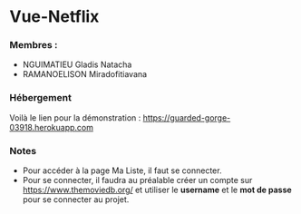 # Vue-Netflix

### Membres : 
- NGUIMATIEU Gladis Natacha
- RAMANOELISON Miradofitiavana

### Hébergement
Voilà le lien pour la démonstration : https://guarded-gorge-03918.herokuapp.com

### Notes
- Pour accéder à la page Ma Liste, il faut se connecter.
- Pour se connecter, il faudra au préalable créer un compte sur https://www.themoviedb.org/ et utiliser le **username** et le **mot de passe** pour se connecter au projet.
